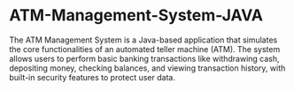 # ATM-Management-System-JAVA
The ATM Management System is a Java-based application that simulates the core functionalities of an automated teller machine (ATM). The system allows users to perform basic banking transactions like withdrawing cash, depositing money, checking balances, and viewing transaction history, with built-in security features to protect user data.
